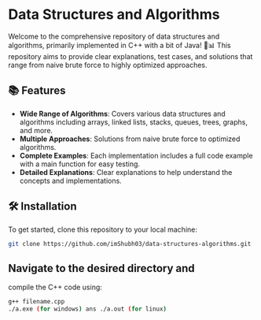 # Data Structures and Algorithms

Welcome to the comprehensive repository of data structures and algorithms, primarily implemented in C++ with a bit of Java! 🚀📊 This repository aims to provide clear explanations, test cases, and solutions that range from naive brute force to highly optimized approaches.

## 📚 Features

- **Wide Range of Algorithms**: Covers various data structures and algorithms including arrays, linked lists, stacks, queues, trees, graphs, and more.
- **Multiple Approaches**: Solutions from naive brute force to optimized algorithms.
- **Complete Examples**: Each implementation includes a full code example with a main function for easy testing.
- **Detailed Explanations**: Clear explanations to help understand the concepts and implementations.

## 🛠️ Installation

To get started, clone this repository to your local machine:

```bash
git clone https://github.com/imShubh03/data-structures-algorithms.git
```

## Navigate to the desired directory and

compile the C++ code using:
```bash
g++ filename.cpp
./a.exe (for windows) ans ./a.out (for linux)
```





